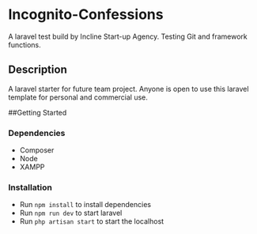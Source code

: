# Incognito-Confessions
A laravel test build by Incline Start-up Agency. Testing Git and framework functions.

## Description

A laravel starter for future team project. Anyone is open to use this laravel template for personal and commercial use.

##Getting Started

### Dependencies

* Composer
* Node
* XAMPP

### Installation

* Run ```npm install``` to install dependencies
* Run ```npm run dev``` to start laravel
* Run ```php artisan start``` to start the localhost
